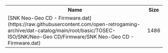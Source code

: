 <table>
<tr><th>Name</th><th>Size</th></tr>
<tr><td>
[SNK Neo-Geo CD - Firmware.dat](https://raw.githubusercontent.com/open-retrogaming-archive/dat-catalog/main/root/basic/TOSEC-ISO/SNK/Neo-Geo CD/Firmware/SNK Neo-Geo CD - Firmware.dat)
</td><td>1486</td></tr>
</table>
